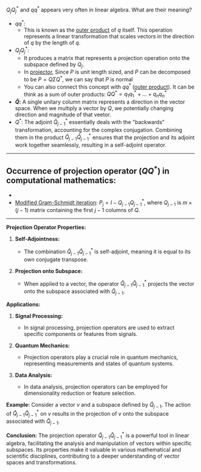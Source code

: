 $Q_j Q_j^*$ and $qq^*$ appears very often in linear algebra. What are their meaning? 

- $qq^*$: 
	- This is known as the [outer product](outer%20product.md) of $q$ itself. This operation represents a linear transformation that scales vectors in the direction of $q$ by the length of $q$. 
- $Q_j Q_j^*$: 
	- It produces a matrix that represents a projection operation onto the subspace defined by $Q_j$. 
	- In [projector](projector.md), Since $P$ is unit length sized, and $P$ can be decomposed to be $P = Q \Sigma Q^*$, we can say that $P$ is normal 
	- You can also connect this concept with $qq^*$ ([outer product](outer%20product.md)). It can be think as a sum of outer products: $QQ^* = q_1q_1^* + \dots + q_n q_n^*$
- **$\hat Q$:** A single unitary column matrix represents a direction in the vector space. When we multiply a vector by $Q$, we potentially changing direction and magnitude of that veetor. 
- $Q^*$:  The adjoint $\hat Q_{j-1}^*$ essentially deals with the "backwards" transformation, accounting for the complex conjugation. Combining them in the product $\hat Q_{j-1} \hat Q_{j-1}^*$ ensures that the projection and its adjoint work together seamlessly, resulting in a self-adjoint operator.
---
## Occurrence of projection operator ($QQ^*$) in computational mathematics:
- 
- [Modified Gram-Schmidt iteration](Modified%20Gram-Schmidt%20iteration.md): $P_j = I - Q_{j-1} Q_{j-1}^*$, where $Q_{j-1}$ is $m \times (j-1)$ matrix containing the first $j-1$ columns of $Q$. 


---
**Projection Operator Properties:**

1. **Self-Adjointness:**
   - The combination $\hat Q_{j-1} \hat Q_{j-1}^*$ is self-adjoint, meaning it is equal to its own conjugate transpose.

2. **Projection onto Subspace:**
   - When applied to a vector, the operator $\hat Q_{j-1} \hat Q_{j-1}^*$ projects the vector onto the subspace associated with $\hat Q_{j-1}$.

**Applications:**

1. **Signal Processing:**
   - In signal processing, projection operators are used to extract specific components or features from signals.

2. **Quantum Mechanics:**
   - Projection operators play a crucial role in quantum mechanics, representing measurements and states of quantum systems.

3. **Data Analysis:**
   - In data analysis, projection operators can be employed for dimensionality reduction or feature selection.

**Example:**
Consider a vector $v$ and a subspace defined by $\hat Q_{j-1}$. The action of $\hat Q_{j-1} \hat Q_{j-1}^*$ on $v$ results in the projection of $v$ onto the subspace associated with $\hat Q_{j-1}$.

**Conclusion:**
The projection operator $\hat Q_{j-1} \hat Q_{j-1}^*$ is a powerful tool in linear algebra, facilitating the analysis and manipulation of vectors within specific subspaces. Its properties make it valuable in various mathematical and scientific disciplines, contributing to a deeper understanding of vector spaces and transformations.